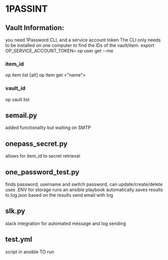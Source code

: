 # 1PASSINT

## Vault Information:
you need 1Password CLI, and a service account token
The CLI only needs to be installed on one computer to find the IDs of the vault/item.
export OP_SERVICE_ACCOUNT_TOKEN=<token>
op user get --me

### item_id
op item list
[alt] op item get <"name">

### vault_id
op vault list

## semail.py
added functionality but waiting on SMTP

## onepass_secret.py
allows for item_id to secret retrieval

## one_password_test.py
finds password, username and switch password, can update/create/delete
uses .ENV for storage
runs an ansible playbook automatically 
saves results to log.json
based on the results send email with log

## slk.py
slack integration for automated message and log sending

## test.yml
script in ansible TO run